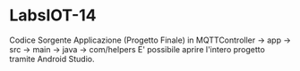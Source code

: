 # LabsIOT-14
Codice Sorgente Applicazione (Progetto Finale) in MQTTController -> app -> src -> main -> java -> com/helpers
E' possibile aprire l'intero progetto tramite Android Studio.
